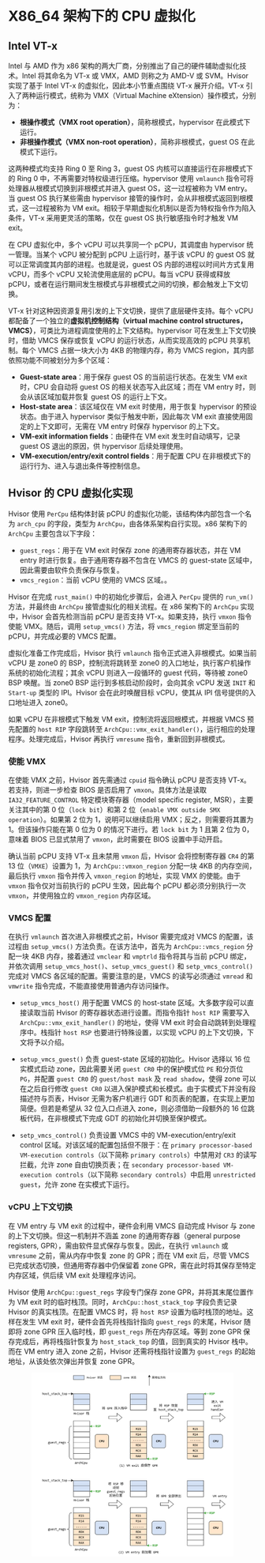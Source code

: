 # X86_64 架构下的 CPU 虚拟化

## Intel VT-x

Intel 与 AMD 作为 x86 架构的两大厂商，分别推出了自己的硬件辅助虚拟化技术。Intel 将其命名为 VT-x 或 VMX，AMD 则称之为 AMD-V 或 SVM。Hvisor 实现了基于 Intel VT-x 的虚拟化，因此本小节重点围绕 VT-x 展开介绍。VT-x 引入了两种运行模式，统称为 VMX（Virtual Machine eXtension）操作模式，分别为：

- **根操作模式（VMX root operation）**，简称根模式，hypervisor 在此模式下运行。
- **非根操作模式（VMX non-root operation）**，简称非根模式，guest OS 在此模式下运行。

这两种模式均支持 Ring 0 至 Ring 3，guest OS 内核可以直接运行在非根模式下的 Ring 0 中，不再需要对特权级进行压缩。hypervisor 使用 `vmlaunch` 指令可将处理器从根模式切换到非根模式并进入 guest OS，这一过程被称为 VM entry。当 guest OS 执行某些需由 hypervisor 接管的操作时，会从非根模式返回到根模式，这一过程被称为 VM exit。相较于早期虚拟化机制以是否为特权指令作为陷入条件，VT-x 采用更灵活的策略，仅在 guest OS 执行敏感指令时才触发 VM exit。

在 CPU 虚拟化中，多个 vCPU 可以共享同一个 pCPU，其调度由 hypervisor 统一管理。当某个 vCPU 被分配到 pCPU 上运行时，基于该 vCPU 的 guest OS 就可以正常调度其内部的进程。也就是说，guest OS 内部的进程以时间片方式复用 vCPU，而多个 vCPU 又轮流使用底层的 pCPU。每当 vCPU 获得或释放 pCPU，或者在运行期间发生根模式与非根模式之间的切换，都会触发上下文切换。

VT-x 针对这种因资源复用引发的上下文切换，提供了底层硬件支持。每个 vCPU 都配备了一个独立的**虚拟机控制结构（virtual machine control structures，VMCS）**，可类比为进程调度使用的上下文结构。hypervisor 可在发生上下文切换时，借助 VMCS 保存或恢复 vCPU 的运行状态，从而实现高效的 pCPU 共享机制。每个 VMCS 占据一块大小为 4KB 的物理内存，称为 VMCS region，其内部依照功能不同被划分为多个区域：

- **Guest-state area**：用于保存 guest OS 的当前运行状态。在发生 VM exit 时，CPU 会自动将 guest OS 的相关状态写入此区域；而在 VM entry 时，则会从该区域加载并恢复 guest OS 的运行上下文。
- **Host-state area**：该区域仅在 VM exit 时使用，用于恢复 hypervisor 的预设状态。由于进入 hypervisor 类似于触发中断，因此每次 VM exit 直接使用固定的上下文即可，无需在 VM entry 时保存 hypervisor 的上下文。
- **VM-exit information fields**：由硬件在 VM exit 发生时自动填写，记录 guest OS 退出的原因，供 hypervisor 后续处理使用。
- **VM-execution/entry/exit control fields**：用于配置 CPU 在非根模式下的运行行为、进入与退出条件等控制信息。


## Hvisor 的 CPU 虚拟化实现

Hvisor 使用 `PerCpu` 结构体封装 pCPU 的虚拟化功能，该结构体内部包含一个名为 `arch_cpu` 的字段，类型为 `ArchCpu`，由各体系架构自行实现。x86 架构下的 `ArchCpu` 主要包含以下字段：

- `guest_regs`：用于在 VM exit 时保存 zone 的通用寄存器状态，并在 VM entry 时进行恢复。由于通用寄存器不包含在 VMCS 的 guest-state 区域中，因此需要由软件负责保存与恢复。
- `vmcs_region`：当前 vCPU 使用的 VMCS 区域。。

Hvisor 在完成 `rust_main()` 中的初始化步骤后，会进入 `PerCpu` 提供的 `run_vm()` 方法，并最终由 `ArchCpu` 接管虚拟化的相关流程。在 x86 架构下的 `ArchCpu` 实现中，Hvisor 会首先检测当前 pCPU 是否支持 VT-x。如果支持，执行 `vmxon` 指令使能 VMX。随后，调用 `setup_vmcs()` 方法，将 `vmcs_region` 绑定至当前的 pCPU，并完成必要的 VMCS 配置。

虚拟化准备工作完成后，Hvisor 执行 `vmlaunch` 指令正式进入非根模式。如果当前 vCPU 是 zone0 的 BSP，控制流将跳转至 zone0 的入口地址，执行客户机操作系统的初始化流程；其余 vCPU 则进入一段循环的 guest 代码，等待被 zone0 BSP 唤醒。当 zone0 BSP 运行到多核启动阶段时，会向其余 vCPU 发送 `INIT` 和 `Start-up` 类型的 IPI。Hvisor 会在此时唤醒目标 vCPU，使其从 IPI 信号提供的入口地址进入 zone0。

如果 vCPU 在非根模式下触发 VM exit，控制流将返回根模式，并根据 VMCS 预先配置的 `host RIP` 字段跳转至 `ArchCpu::vmx_exit_handler()`，运行相应的处理程序。处理完成后，Hvisor 再执行 `vmresume` 指令，重新回到非根模式。

### 使能 VMX

在使能 VMX 之前，Hvisor 首先需通过 `cpuid` 指令确认 pCPU 是否支持 VT-x。若支持，则进一步检查 BIOS 是否启用了 `vmxon`。具体方法是读取 `IA32_FEATURE_CONTROL` 特定模块寄存器（model specific register, MSR），主要关注其中的第 0 位（`lock bit`）和第 2 位（`enable VMX outside SMX operation`）。如果第 2 位为 1，说明可以继续启用 VMX；反之，则需要将其置为 1。但该操作只能在第 0 位为 0 的情况下进行。若 `lock bit` 为 1 且第 2 位为 0，意味着 BIOS 已显式禁用了 `vmxon`，此时需要在 BIOS 设置中手动开启。

确认当前 pCPU 支持 VT-x 且未禁用 `vmxon` 后，Hvisor 会将控制寄存器 `CR4` 的第 13 位（`VMXE`）设置为 1，为 `ArchCpu::vmxon_region` 分配一块 4KB 的内存空间，最后执行 `vmxon` 指令并传入 `vmxon_region` 的地址，实现 VMX 的使能。由于 `vmxon` 指令仅对当前执行的 pCPU 生效，因此每个 pCPU 都必须分别执行一次 `vmxon`，并使用独立的 `vmxon_region` 内存区域。

### VMCS 配置

在执行 `vmlaunch` 首次进入非根模式之前，Hvisor 需要完成对 VMCS 的配置，该过程由 `setup_vmcs()` 方法负责。在该方法中，首先为 `ArchCpu::vmcs_region` 分配一块 4KB 内存，接着通过 `vmclear` 和 `vmptrld` 指令将其与当前 pCPU 绑定，并依次调用 `setup_vmcs_host()`、`setup_vmcs_guest()` 和 `setp_vmcs_control()` 完成对 VMCS 各区域的配置。需要注意的是，VMCS 的读写必须通过 `vmread` 和 `vmwrite` 指令完成，不能直接使用普通内存访问操作。

- `setup_vmcs_host()` 用于配置 VMCS 的 host-state 区域。大多数字段可以直接读取当前 Hvisor 的寄存器状态进行设置。而指令指针 `host RIP` 需要写入 `ArchCpu::vmx_exit_handler()` 的地址，使得 VM exit 时会自动跳转到处理程序中。栈指针 `host RSP` 也要进行特殊设置，以实现 vCPU 的上下文切换，下文将予以介绍。

- `setup_vmcs_guest()` 负责 guest-state 区域的初始化。Hvisor 选择以 16 位实模式启动 zone，因此需要关闭 `guest CR0` 中的保护模式位 `PE` 和分页位 `PG`，并配置 `guest CR0` 的 `guest/host mask` 及 `read shadow`，使得 zone 可以在之后自行修改 `guest CR0` 以进入保护模式和长模式。由于实模式下并没有段描述符与页表，Hvisor 无需为客户机进行 GDT 和页表的配置，在实现上更加简便。但若是希望从 32 位入口点进入 zone，则必须借助一段额外的 16 位跳板代码，在非根模式下完成 GDT 的初始化并切换至保护模式。

- `setp_vmcs_control()` 负责设置 VMCS 中的 VM-execution/entry/exit control 区域。对该区域的配置包括但不限于：在 `primary processor-based VM-execution controls`（以下简称 `primary controls`）中禁用对 `CR3` 的读写拦截，允许 zone 自由切换页表；在 `secondary processor-based VM-execution controls`（以下简称 `secondary controls`）中启用 `unrestricted guest`，允许 zone 在实模式下运行。

### vCPU 上下文切换

在 VM entry 与 VM exit 的过程中，硬件会利用 VMCS 自动完成 Hvisor 与 zone 的上下文切换。但这一机制并不涵盖 zone 的通用寄存器（general purpose registers, GPR），需由软件显式保存与恢复。因此，在执行 `vmlaunch` 或 `vmresume` 之前，需从内存中恢复 zone 的 GPR；而在 VM exit 后，尽管 VMCS 已完成状态切换，但通用寄存器中仍保留着 zone GPR，需在此时将其保存至特定内存区域，供后续 VM exit 处理程序访问。

Hvisor 使用 `ArchCpu::guest_regs` 字段专门保存 zone GPR，并将其末尾位置作为 VM exit 时的临时栈顶。同时，`ArchCpu::host_stack_top` 字段负责记录 Hvisor 的真实栈顶。在配置 VMCS 时，将 `host RSP` 设置为临时栈顶的地址。这样在发生 VM exit 时，硬件会首先将栈指针指向 `guest_regs` 的末尾，Hvisor 随即将 zone GPR 压入临时栈，即 `guest_regs` 所在内存区域。等到 zone GPR 保存完成后，再将栈指针恢复为 `host_stack_top` 的值，回到真实的 Hvisor 栈中。而在 VM entry 进入 zone 之前，Hvisor 还需将栈指针设置为 `guest_regs` 的起始地址，从该处依次弹出并恢复 zone GPR。

<div align="center">
<img src="../img/x86_gpr.png"  style="zoom: 40%;" />
</div>